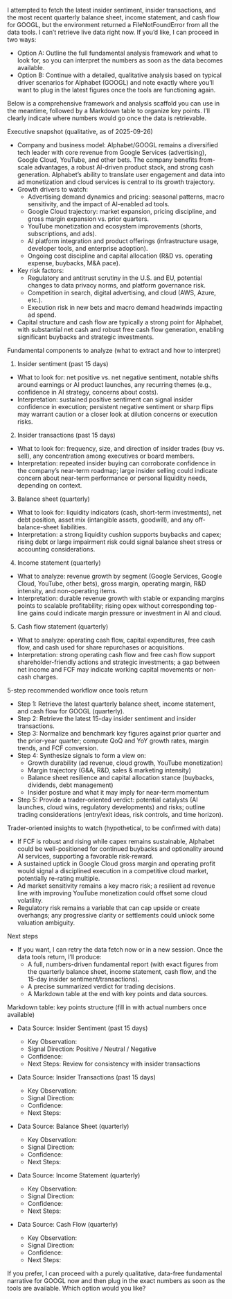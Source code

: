 I attempted to fetch the latest insider sentiment, insider transactions, and the most recent quarterly balance sheet, income statement, and cash flow for GOOGL, but the environment returned a FileNotFoundError from all the data tools. I can’t retrieve live data right now. If you’d like, I can proceed in two ways:
- Option A: Outline the full fundamental analysis framework and what to look for, so you can interpret the numbers as soon as the data becomes available.
- Option B: Continue with a detailed, qualitative analysis based on typical driver scenarios for Alphabet (GOOGL) and note exactly where you’ll want to plug in the latest figures once the tools are functioning again.

Below is a comprehensive framework and analysis scaffold you can use in the meantime, followed by a Markdown table to organize key points. I’ll clearly indicate where numbers would go once the data is retrievable.

Executive snapshot (qualitative, as of 2025-09-26)
- Company and business model: Alphabet/GOOGL remains a diversified tech leader with core revenue from Google Services (advertising), Google Cloud, YouTube, and other bets. The company benefits from-scale advantages, a robust AI-driven product stack, and strong cash generation. Alphabet’s ability to translate user engagement and data into ad monetization and cloud services is central to its growth trajectory.
- Growth drivers to watch:
  - Advertising demand dynamics and pricing: seasonal patterns, macro sensitivity, and the impact of AI-enabled ad tools.
  - Google Cloud trajectory: market expansion, pricing discipline, and gross margin expansion vs. prior quarters.
  - YouTube monetization and ecosystem improvements (shorts, subscriptions, and ads).
  - AI platform integration and product offerings (infrastructure usage, developer tools, and enterprise adoption).
  - Ongoing cost discipline and capital allocation (R&D vs. operating expense, buybacks, M&A pace).
- Key risk factors:
  - Regulatory and antitrust scrutiny in the U.S. and EU, potential changes to data privacy norms, and platform governance risk.
  - Competition in search, digital advertising, and cloud (AWS, Azure, etc.).
  - Execution risk in new bets and macro demand headwinds impacting ad spend.
- Capital structure and cash flow are typically a strong point for Alphabet, with substantial net cash and robust free cash flow generation, enabling significant buybacks and strategic investments.

Fundamental components to analyze (what to extract and how to interpret)
1) Insider sentiment (past 15 days)
- What to look for: net positive vs. net negative sentiment, notable shifts around earnings or AI product launches, any recurring themes (e.g., confidence in AI strategy, concerns about costs).
- Interpretation: sustained positive sentiment can signal insider confidence in execution; persistent negative sentiment or sharp flips may warrant caution or a closer look at dilution concerns or execution risks.

2) Insider transactions (past 15 days)
- What to look for: frequency, size, and direction of insider trades (buy vs. sell), any concentration among executives or board members.
- Interpretation: repeated insider buying can corroborate confidence in the company’s near-term roadmap; large insider selling could indicate concern about near-term performance or personal liquidity needs, depending on context.

3) Balance sheet (quarterly)
- What to look for: liquidity indicators (cash, short-term investments), net debt position, asset mix (intangible assets, goodwill), and any off-balance-sheet liabilities.
- Interpretation: a strong liquidity cushion supports buybacks and capex; rising debt or large impairment risk could signal balance sheet stress or accounting considerations.

4) Income statement (quarterly)
- What to analyze: revenue growth by segment (Google Services, Google Cloud, YouTube, other bets), gross margin, operating margin, R&D intensity, and non-operating items.
- Interpretation: durable revenue growth with stable or expanding margins points to scalable profitability; rising opex without corresponding top-line gains could indicate margin pressure or investment in AI and cloud.

5) Cash flow statement (quarterly)
- What to analyze: operating cash flow, capital expenditures, free cash flow, and cash used for share repurchases or acquisitions.
- Interpretation: strong operating cash flow and free cash flow support shareholder-friendly actions and strategic investments; a gap between net income and FCF may indicate working capital movements or non-cash charges.

5-step recommended workflow once tools return
- Step 1: Retrieve the latest quarterly balance sheet, income statement, and cash flow for GOOGL (quarterly).
- Step 2: Retrieve the latest 15-day insider sentiment and insider transactions.
- Step 3: Normalize and benchmark key figures against prior quarter and the prior-year quarter; compute QoQ and YoY growth rates, margin trends, and FCF conversion.
- Step 4: Synthesize signals to form a view on:
  - Growth durability (ad revenue, cloud growth, YouTube monetization)
  - Margin trajectory (G&A, R&D, sales & marketing intensity)
  - Balance sheet resilience and capital allocation stance (buybacks, dividends, debt management)
  - Insider posture and what it may imply for near-term momentum
- Step 5: Provide a trader-oriented verdict: potential catalysts (AI launches, cloud wins, regulatory developments) and risks; outline trading considerations (entry/exit ideas, risk controls, and time horizon).

Trader-oriented insights to watch (hypothetical, to be confirmed with data)
- If FCF is robust and rising while capex remains sustainable, Alphabet could be well-positioned for continued buybacks and optionality around AI services, supporting a favorable risk-reward.
- A sustained uptick in Google Cloud gross margin and operating profit would signal a disciplined execution in a competitive cloud market, potentially re-rating multiple.
- Ad market sensitivity remains a key macro risk; a resilient ad revenue line with improving YouTube monetization could offset some cloud volatility.
- Regulatory risk remains a variable that can cap upside or create overhangs; any progressive clarity or settlements could unlock some valuation ambiguity.

Next steps
- If you want, I can retry the data fetch now or in a new session. Once the data tools return, I’ll produce:
  - A full, numbers-driven fundamental report (with exact figures from the quarterly balance sheet, income statement, cash flow, and the 15-day insider sentiment/transactions).
  - A precise summarized verdict for trading decisions.
  - A Markdown table at the end with key points and data sources.

Markdown table: key points structure (fill in with actual numbers once available)
- Data Source: Insider Sentiment (past 15 days)
  - Key Observation: 
  - Signal Direction: Positive / Neutral / Negative
  - Confidence:
  - Next Steps: Review for consistency with insider transactions

- Data Source: Insider Transactions (past 15 days)
  - Key Observation:
  - Signal Direction:
  - Confidence:
  - Next Steps:

- Data Source: Balance Sheet (quarterly)
  - Key Observation:
  - Signal Direction:
  - Confidence:
  - Next Steps:

- Data Source: Income Statement (quarterly)
  - Key Observation:
  - Signal Direction:
  - Confidence:
  - Next Steps:

- Data Source: Cash Flow (quarterly)
  - Key Observation:
  - Signal Direction:
  - Confidence:
  - Next Steps:

If you prefer, I can proceed with a purely qualitative, data-free fundamental narrative for GOOGL now and then plug in the exact numbers as soon as the tools are available. Which option would you like?